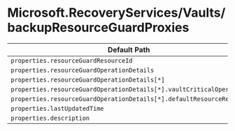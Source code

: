 # Microsoft.RecoveryServices/Vaults/backupResourceGuardProxies

| Default Path | Alias |
|---|---|
| `properties.resourceGuardResourceId` | `Microsoft.RecoveryServices/vaults/backupResourceGuardProxies/resourceGuardResourceId` |
| `properties.resourceGuardOperationDetails` | `Microsoft.RecoveryServices/vaults/backupResourceGuardProxies/resourceGuardOperationDetails` |
| `properties.resourceGuardOperationDetails[*]` | `Microsoft.RecoveryServices/vaults/backupResourceGuardProxies/resourceGuardOperationDetails[*]` |
| `properties.resourceGuardOperationDetails[*].vaultCriticalOperation` | `Microsoft.RecoveryServices/vaults/backupResourceGuardProxies/resourceGuardOperationDetails[*].vaultCriticalOperation` |
| `properties.resourceGuardOperationDetails[*].defaultResourceRequest` | `Microsoft.RecoveryServices/vaults/backupResourceGuardProxies/resourceGuardOperationDetails[*].defaultResourceRequest` |
| `properties.lastUpdatedTime` | `Microsoft.RecoveryServices/vaults/backupResourceGuardProxies/lastUpdatedTime` |
| `properties.description` | `Microsoft.RecoveryServices/vaults/backupResourceGuardProxies/description` |

